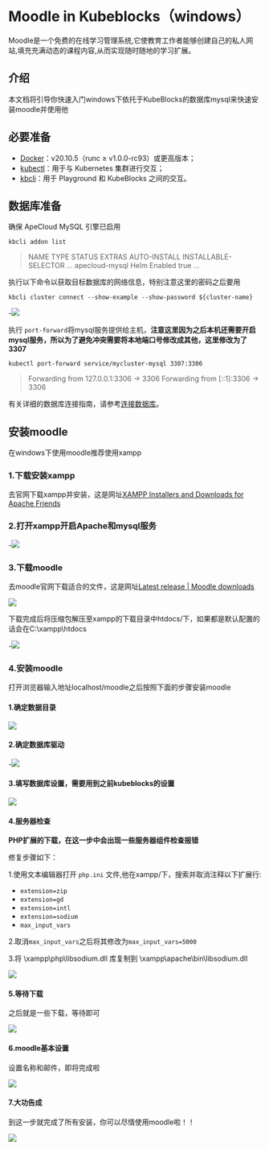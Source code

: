 # Moodle in Kubeblocks（windows）

Moodle是一个免费的在线学习管理系统,它使教育工作者能够创建自己的私人网站,填充充满动态的课程内容,从而实现随时随地的学习扩展。

## 介绍

本文档将引导你快速入门windows下依托于KubeBlocks的数据库mysql来快速安装moodle并使用他

## 必要准备

- [Docker](https://docs.docker.com/get-docker/)：v20.10.5（runc ≥ v1.0.0-rc93）或更高版本；
- [kubectl](https://kubernetes.io/docs/tasks/tools/#kubectl)：用于与 Kubernetes 集群进行交互；
- [kbcli](https://cn.kubeblocks.io/docs/preview/user-docs/installation/install-with-kbcli/install-kbcli)：用于 Playground 和 KubeBlocks 之间的交互。

## 数据库准备

确保 ApeCloud MySQL 引擎已启用

```shell
kbcli addon list
```

>NAME                           TYPE   STATUS     EXTRAS         AUTO-INSTALL   INSTALLABLE-SELECTOR
>...
>apecloud-mysql                 Helm   Enabled                   true
>...

执行以下命令以获取目标数据库的网络信息，特别注意这里的密码之后要用

```shell
kbcli cluster connect --show-example --show-password ${cluster-name}
```

-![](https://raw.githubusercontent.com/DWJ-Squirtle/blogimage/main/moodle%E5%9B%BE1.png)



执行 `port-forward`将mysql服务提供给主机，**注意这里因为之后本机还需要开启mysql服务，所以为了避免冲突需要将本地端口号修改成其他，这里修改为了3307**

```shell
kubectl port-forward service/mycluster-mysql 3307:3306
```

>Forwarding from 127.0.0.1:3306 -> 3306
>Forwarding from [::1]:3306 -> 3306

有关详细的数据库连接指南，请参考[连接数据库](https://cn.kubeblocks.io/docs/preview/user-docs/create-and-connect-databases/overview-on-connect-databases)。

## 安装moodle

在windows下使用moodle推荐使用xampp

### 1.下载安装xampp

去官网下载xampp并安装，这是网址[XAMPP Installers and Downloads for Apache Friends](https://www.apachefriends.org/zh_cn/index.html)

### 2.打开xampp开启Apache和mysql服务

-![](https://raw.githubusercontent.com/DWJ-Squirtle/blogimage/main/%E6%9C%80%E6%96%B09.png)

### 3.下载moodle

去moodle官网下载适合的文件，这是网址[Latest release | Moodle downloads](https://download.moodle.org/releases/latest/)

![](https://raw.githubusercontent.com/DWJ-Squirtle/blogimage/main/%E6%9C%80%E6%96%B010.png)

下载完成后将压缩包解压至xampp的下载目录中htdocs/下，如果都是默认配置的话会在C:\xampp\htdocs

-![](https://raw.githubusercontent.com/DWJ-Squirtle/blogimage/main/%E6%9C%80%E6%96%B011.png)

### 4.安装moodle

打开浏览器输入地址localhost/moodle之后按照下面的步骤安装moodle

#### 1.确定数据目录

![](https://raw.githubusercontent.com/DWJ-Squirtle/blogimage/main/%E6%9C%80%E6%96%B01.png)

#### 2.确定数据库驱动

-![](https://raw.githubusercontent.com/DWJ-Squirtle/blogimage/main/%E6%9C%80%E6%96%B02.png)

#### 3.填写数据库设置，需要用到之前kubeblocks的设置

![](https://raw.githubusercontent.com/DWJ-Squirtle/blogimage/main/%E6%9C%80%E6%96%B03.png)

#### 4.服务器检查

**PHP扩展的下载，在这一步中会出现一些服务器组件检查报错**

修复步骤如下：

1.使用文本编辑器打开 `php.ini` 文件,他在xampp/下，搜索并取消注释以下扩展行:

- `extension=zip`
- `extension=gd`
- `extension=intl`
- `extension=sodium`
- `max_input_vars`

2.取消`max_input_vars`之后将其修改为`max_input_vars=5000`

3.将 \xampp\php\libsodium.dll 库复制到 \xampp\apache\bin\libsodium.dll

![](https://raw.githubusercontent.com/DWJ-Squirtle/blogimage/main/%E6%9C%80%E6%96%B04.png)

#### 5.等待下载

之后就是一些下载，等待即可

![](https://raw.githubusercontent.com/DWJ-Squirtle/blogimage/main/%E6%9C%80%E6%96%B05.png)

#### 6.moodle基本设置

设置名称和邮件，即将完成啦

![](https://raw.githubusercontent.com/DWJ-Squirtle/blogimage/main/%E6%9C%80%E6%96%B07.png)

#### 7.大功告成

到这一步就完成了所有安装，你可以尽情使用moodle啦！！

![](https://raw.githubusercontent.com/DWJ-Squirtle/blogimage/main/%E6%9C%80%E6%96%B08.png)